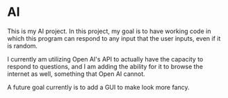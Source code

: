 # AI
 
This is my AI project. In this project, my goal is to have working code in which this program can respond to any input that the user inputs, even if it is random.

I currently am utilizing Open AI's API to actually have the capacity to respond to questions, and I am adding the ability for it to browse the internet as well, something that Open AI cannot.

A future goal currently is to add a GUI to make look more fancy.
